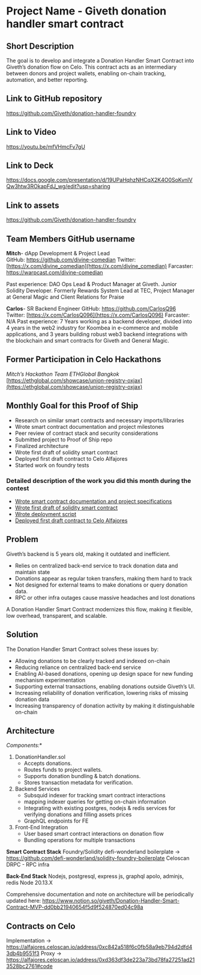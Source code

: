  	
# Project Name - Giveth donation handler smart contract 

## Short Description

The goal is to develop and integrate a Donation Handler Smart Contract into Giveth’s donation flow on Celo. This contract acts as an intermediary between donors and project wallets, enabling on-chain tracking, automation, and better reporting.

## Link to GitHub repository

https://github.com/Giveth/donation-handler-foundry

## Link to Video

https://youtu.be/mfVHmcFv7gU

## Link to Deck

https://docs.google.com/presentation/d/19UPaHqhzNHCqX2K4O0SoKvnlVQw3htw3ROkapFdJ_wg/edit?usp=sharing

## Link to assets

https://github.com/Giveth/donation-handler-foundry


## Team Members GitHub username

**Mitch**-  dApp Development & Project Lead  
GitHub: https://github.com/divine-comedian
Twitter: [https://x.com/divine_comedian](https://x.com/divine_comedian) 
Farcaster: https://warpcast.com/divine-comedian

Past experience: DAO Ops Lead & Product Manager at Giveth. Junior Solidity Developer. Formerly Rewards System Lead at TEC, Project Manager at General Magic and Client Relations for Praise

**Carlos**- SR Backend Engineer
GitHub: https://github.com/CarlosQ96
Twitter: [https://x.com/CarlosQ096](https://x.com/CarlosQ096)
Farcaster: N/A
Past experience: 7 Years working as a backend developer, divided into 4 years in the web2 industry for Koombea in e-commerce and mobile applications, and 3 years building robust web3 backend integrations with the blockchain and smart contracts for Giveth and General Magic.

## Former Participation in Celo Hackathons

*Mitch’s Hackathon Team ETHGlobal Bangkok* 
[https://ethglobal.com/showcase/union-registry-oxjax](https://ethglobal.com/showcase/union-registry-oxjax)

## Monthly Goal for this Proof of Ship

- Research on similar smart contracts and necessary imports/libraries 
- Wrote smart contract documentation and project milestones 
- Peer review of contract stack and security considerations 
- Submitted project to Proof of Ship repo
- Finalized architecture 
- Wrote first draft of solidity smart contract 
- Deployed first draft contract to Celo Alfajores
- Started work on foundry tests


### Detailed description of the work you did this month during the contest

- [Wrote smart contract documentation and project specifications](https://www.notion.so/giveth/Donation-Handler-Smart-Contract-MVP-dd0bb21940654f5d9f524870ed04c98a) 
- [Wrote first draft of solidity smart contract](https://github.com/Giveth/donation-handler-foundry/commit/18770eea025fd1cbbcff3d86841cfa38904f6fae)
- [Wrote deployment script](https://github.com/Giveth/donation-handler-foundry/commit/865c9f73677c9f9d6c298e5d026d8da91a150a45)
- [Deployed first draft contract to Celo Alfajores](https://alfajores.celoscan.io/address/0xd363df3de223a73bd78fa27251ad213528bc2761#code)

## Problem

Giveth’s backend is 5 years old, making it outdated and inefficient.

* Relies on centralized back-end service to track donation data and maintain state
* Donations appear as regular token transfers, making them hard to track
* Not designed for external teams to make donations or query donation data. 
* RPC or other infra outages cause massive headaches and lost donations

A Donation Handler Smart Contract modernizes this flow, making it flexible, low overhead, transparent, and scalable.

## Solution

The Donation Handler Smart Contract solves these issues by:
* Allowing donations to be clearly tracked and indexed on-chain
* Reducing reliance on centralized back-end service
* Enabling AI-based donations, opening up design space for new funding mechanism experimentation
* Supporting external transactions, enabling donations outside Giveth’s UI.
* Increasing reliability of donation verification, lowering risks of missing donation data
* Increasing transparency of donation activity by making it distinguishable on-chain

## Architecture

*Components:**
1. DonationHandler.sol
    * Accepts donations.
    * Routes funds to project wallets.
    * Supports donation bundling & batch donations.
    * Stores transaction metadata for verification.
2. Backend Services
    * Subsquid indexer for tracking smart contract interactions
    * mapping indexer queries for getting on-chain information
    * Integrating with existing postgres, nodejs & redis services for verifying donations and filling assets prices
    * GraphQL endpoints for FE
3. Front-End Integration
    * User based smart contract interactions on donation flow
    * Bundling operations for multiple transactions

**Smart Contract Stack**
Foundry/Solidity 
defi-wonderland boilerplate -> https://github.com/defi-wonderland/solidity-foundry-boilerplate
Celoscan
DRPC - RPC infra

**Back-End Stack**
Nodejs, postgresql, express js, graphql apolo, adminjs, redis
Node 20.13.X

Comprehensive documentation and note on architecture will be periodically updated here: 
https://www.notion.so/giveth/Donation-Handler-Smart-Contract-MVP-dd0bb21940654f5d9f524870ed04c98a

## Contracts on Celo

Implementation -> https://alfajores.celoscan.io/address/0xc842a518f6c0fb58a9eb794d2dfd43db4b9551f3
Proxy -> https://alfajores.celoscan.io/address/0xd363df3de223a73bd78fa27251ad213528bc2761#code


